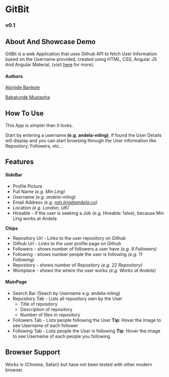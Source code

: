 # GitBit

### v0.1

## About And Showcase Demo
GitBit is a web Application that uses Github API to fetch User Information based on the Username provided, created using HTML, CSS, Angular JS And Angular Material, (visit [here](http://andela-abankole.github.io/GitBit) for more).

#### Authors 
[Akinjide Bankole](https://github.com/andela-abankole)

[Babatunde Mustapha](https://github.com/andela-bmustapha)


## How To Use
This App is simpler than it looks.

Start by entering a username **(e.g. andela-mling)**, if found the User Details will display and you can start browsing through the User information like Repository, Followers, etc...


## Features

#### SideBar

* Profile Picture
* Full Name *(e.g. Min Ling)*
* Username *(e.g. andela-mling)*
* Email Address *(e.g. min.ling@andela.co)*
* Location *(e.g. London, UK)*
* Hireable - If the user is seeking a Job (e.g. Hireable: false), because Min Ling works at Andela

**Chips**
* Repository Url - Links to the user repository on Github
* Github Url - Links to the user profile page on Github
* Followers - shows number of followers a user have *(e.g. 9 Followers)*
* Following - shows number people the user is following *(e.g. 11 Following)*
* Repository - shows number of Repository *(e.g. 22 Repository)*
* Workplace - shows the where the user works *(e.g. Works at Andela)*


#### MainPage

* Search Bar (Seach by Username e.g. andela-mling)
* Repository Tab - Lists all repository own by the User
  * Title of repository
  * Description of repository
  * Number of files in repository
* Followers Tab - Lists people following the User **Tip**: Hover the image to see Username of each follower 
* Following Tab - Lists people the User is following **Tip**: Hover the image to see Username of each people you following


## Browser Support
Works in (Chrome, Safari) but have not been tested with other modern browser.
